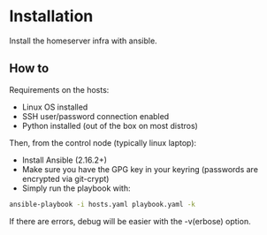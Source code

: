 # Installation

Install the homeserver infra with ansible.

## How to

Requirements on the hosts:
- Linux OS installed 
- SSH user/password connection enabled
- Python installed (out of the box on most distros)

Then, from the control node (typically linux laptop):
- Install Ansible (2.16.2+) 
- Make sure you have the GPG key in your keyring (passwords are encrypted via git-crypt)
- Simply run the playbook with:

```sh
ansible-playbook -i hosts.yaml playbook.yaml -k
```

If there are errors, debug will be easier with the -v(erbose) option.
